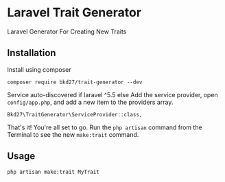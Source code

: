 # Laravel Trait Generator
Laravel Generator For Creating New Traits

## Installation

Install using composer
```
composer require bkd27/trait-generator --dev
```

Service auto-discovered if laravel ^5.5 else Add the service provider, open `config/app.php`, and add a new item to the providers array.

```
Bkd27\TraitGenerator\ServiceProvider::class,
```

That's it! You're all set to go. Run the `php artisan` command from the Terminal to see the new `make:trait` command.

## Usage

```
php artisan make:trait MyTrait
```
